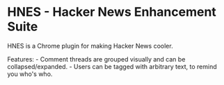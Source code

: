 HNES - Hacker News Enhancement Suite
====================================

HNES is a Chrome plugin for making Hacker News cooler.

Features:
	- Comment threads are grouped visually and can be collapsed/expanded.
	- Users can be tagged with arbitrary text, to remind you who's who.
